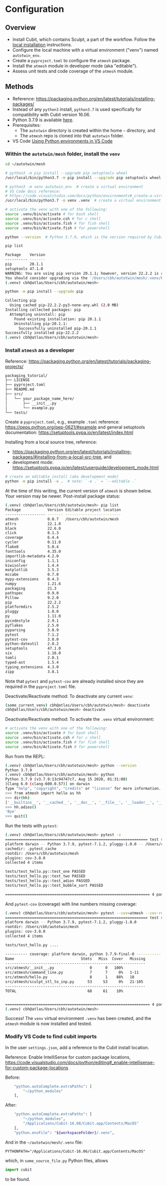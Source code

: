 # Configuration

## Overview

* Install Cubit, which contains Sculpt, a part of the workflow.  Follow the [local installation](cubit-local-installation.md) instructions.
* Configure the local machine with a virtual environment ("venv") named `autotwin_env`.  
* Create a `pyproject.toml` to configure the `atmesh` package.
* Install the `atmesh` module in developer mode (aka "editable").
* Assess unit tests and code coverage of the `atmesh` module.

## Methods

* Reference: https://packaging.python.org/en/latest/tutorials/installing-packages/
* Instead of any `python3` install, `python3.7` is used specifically for compatibility with Cubit version 16.06.
* Python 3.7.9 is available [here](https://www.python.org/downloads/release/python-379/).
* Prerequisites:
  * The `autotwin` directory is created within the home `~` directory, and 
  * The `atmesh` repo is cloned into that `autotwin` folder.
* VS Code [Using Python environments in VS Code](https://code.visualstudio.com/docs/python/environments)

### Within the `autotwin/mesh` folder, install the `venv`

```bash
cd ~/autotwin/mesh

# python3 -m pip install --upgrade pip setuptools wheel
/usr/local/bin/python3.7 -m pip install --upgrade pip setuptools wheel

# python3 -m venv autotwin_env  # create a virtual environment
# VS Code docs reference:
# https://code.visualstudio.com/docs/python/environments#_create-a-virtual-environment
/usr/local/bin/python3.7 -m venv .venv  # create a virtual environment

# activate the venv with one of the following:
source .venv/bin/activate # for bash shell
source .venv/bin/activate.csh # for c shell
source .venv/bin/activate.fish # for fish shell
source .venv/bin/Activate.fish # for powershell

python --version  # Python 3.7.9, which is the version required by Cubit

pip list

Package    Version
---------- -------
pip        20.1.1
setuptools 47.1.0
WARNING: You are using pip version 20.1.1; however, version 22.2.2 is available.
You should consider upgrading via the '/Users/cbh/autotwin/mesh/.venv/bin/python3.7 -m pip install --upgrade pip' command.
(.venv) cbh@atlas/Users/cbh/autotwin/mesh>

python -m pip install --upgrade pip

Collecting pip
  Using cached pip-22.2.2-py3-none-any.whl (2.0 MB)
Installing collected packages: pip
  Attempting uninstall: pip
    Found existing installation: pip 20.1.1
    Uninstalling pip-20.1.1:
      Successfully uninstalled pip-20.1.1
Successfully installed pip-22.2.2
(.venv) cbh@atlas/Users/cbh/autotwin/mesh>
```

### Install `atmesh` as a developer

Reference: https://packaging.python.org/en/latest/tutorials/packaging-projects/

```bash
packaging_tutorial/
├── LICENSE
├── pyproject.toml
├── README.md
├── src/
│   └── your_package_name_here/
│       ├── __init__.py
│       └── example.py
└── tests/
```

Create a `pyproject.toml`, e.g., example `.toml` reference: https://peps.python.org/pep-0621/#example and general setuptools documentation: https://setuptools.pypa.io/en/latest/index.html

Installing from a local source tree, reference:

* https://packaging.python.org/en/latest/tutorials/installing-packages/#installing-from-a-local-src-tree, and
* development mode: https://setuptools.pypa.io/en/latest/userguide/development_mode.html

```bash
# create an editable install (aka development mode)
python -m pip install -e .  # note: `-e .` = `--editable .`
```

At the time of this writing, the current version of `atmesh` is shown below.  Your version may be newer.  Post-install package status:

```bash
(.venv) cbh@atlas/Users/cbh/autotwin/mesh> pip list
Package            Version Editable project location
------------------ ------- -------------------------
atmesh             0.0.7   /Users/cbh/autotwin/mesh
attrs              22.1.0
black              22.6.0
click              8.1.3
coverage           6.4.4
cycler             0.11.0
flake8             5.0.4
fonttools          4.35.0
importlib-metadata 4.2.0
iniconfig          1.1.1
kiwisolver         1.4.4
matplotlib         3.5.3
mccabe             0.7.0
mypy-extensions    0.4.3
numpy              1.21.6
packaging          21.3
pathspec           0.9.0
Pillow             9.2.0
pip                22.2.2
platformdirs       2.5.2
pluggy             1.0.0
py                 1.11.0
pycodestyle        2.9.1
pyflakes           2.5.0
pyparsing          3.0.9
pytest             7.1.2
pytest-cov         3.0.0
python-dateutil    2.8.2
setuptools         47.1.0
six                1.16.0
tomli              2.0.1
typed-ast          1.5.4
typing_extensions  4.3.0
zipp               3.8.1
```

Note that `pytest` and `pytest-cov` are already installed since they are required in the `pyproject.toml` file.

Deactivate/Reactivate method:  To deactivate any current `venv`:

```bash
(some_current_venv) cbh@atlas/Users/cbh/autotwin/mesh> deactivate
cbh@atlas/Users/cbh/autotwin/mesh> deactivate
```

Deactivate/Reactivate method:  To activate the `.venv` virtual environment:

```bash
# activate the venv with one of the following:
source .venv/bin/activate # for bash shell
source .venv/bin/activate.csh # for c shell
source .venv/bin/activate.fish # for fish shell
source .venv/bin/Activate.fish # for powershell
```

Run from the REPL:

```bash
(.venv) cbh@atlas/Users/cbh/autotwin/mesh> python --version
Python 3.7.9
(.venv) cbh@atlas/Users/cbh/autotwin/mesh> python
Python 3.7.9 (v3.7.9:13c94747c7, Aug 15 2020, 01:31:08)
[Clang 6.0 (clang-600.0.57)] on darwin
Type "help", "copyright", "credits" or "license" for more information.
>>> from atmesh import hello as hh
>>> dir(hh)
['__builtins__', '__cached__', '__doc__', '__file__', '__loader__', '__name__', '__package__', '__spec__', 'add_two', 'adios', 'bubble_sort', 'hello']
>>> hh.adios()
'Bye'
>>> quit()
```

Run the tests with `pytest`:

```bash
(.venv) cbh@atlas/Users/cbh/autotwin/mesh> pytest -v
================================================================ test session starts =================================================================
platform darwin -- Python 3.7.9, pytest-7.1.2, pluggy-1.0.0 -- /Users/cbh/autotwin/mesh/autotwin_env/bin/python
cachedir: .pytest_cache
rootdir: /Users/cbh/autotwin/mesh
plugins: cov-3.0.0
collected 4 items

tests/test_hello.py::test_one PASSED                                                                                                           [ 25%]
tests/test_hello.py::test_two PASSED                                                                                                           [ 50%]
tests/test_hello.py::test_adios PASSED                                                                                                         [ 75%]
tests/test_hello.py::test_bubble_sort PASSED                                                                                                   [100%]

================================================================= 4 passed in 0.02s ==================================================================
```

And `pytest-cov` (coverage) with line numbers missing coverage:

```bash
(.venv) cbh@atlas/Users/cbh/autotwin/mesh> pytest --cov=atmesh --cov-report term-missing
================================================================ test session starts =================================================================
platform darwin -- Python 3.7.9, pytest-7.1.2, pluggy-1.0.0
rootdir: /Users/cbh/autotwin/mesh
plugins: cov-3.0.0
collected 4 items

tests/test_hello.py ....                                                                                                                       [100%]

---------- coverage: platform darwin, python 3.7.9-final-0 -----------
Name                              Stmts   Miss  Cover   Missing
---------------------------------------------------------------
src/atmesh/__init__.py                0      0   100%
src/atmesh/command_line.py            7      7     0%   1-11
src/atmesh/hello.py                   8      1    88%   10
src/atmesh/sculpt_stl_to_inp.py      53     53     0%   21-105
---------------------------------------------------------------
TOTAL                                68     61    10%


================================================================= 4 passed in 0.04s ==================================================================
(.venv) cbh@atlas/Users/cbh/autotwin/mesh>
```

Success!  The `venv` virtual environment `.venv` has been created, 
and the `atmesh` module is now installed and tested.

### Modify VS Code to find cubit imports

In the user `settings.json`, add a reference to the Cubit install location.  

Reference: Enable IntelliSense for custom package locations, https://code.visualstudio.com/docs/python/editing#_enable-intellisense-for-custom-package-locations

Before:

```bash
    "python.autoComplete.extraPaths": [
        "~/python_modules"
    ],
```

After:

```bash
    "python.autoComplete.extraPaths": [
        "~/python_modules",
        "/Applications/Cubit-16.08/Cubit.app/Contents/MacOS"
    ],
    "python.envFile": "${workspaceFolder}/.venv",
```

And in the `~/autotwin/mesh/.venv` file:

```
PYTHONPATH="/Applications/Cubit-16.06/Cubit.app/Contents/MacOS"
```

which, in `some_source_file.py` Python files, allows

```python
import cubit
```

to be found.
